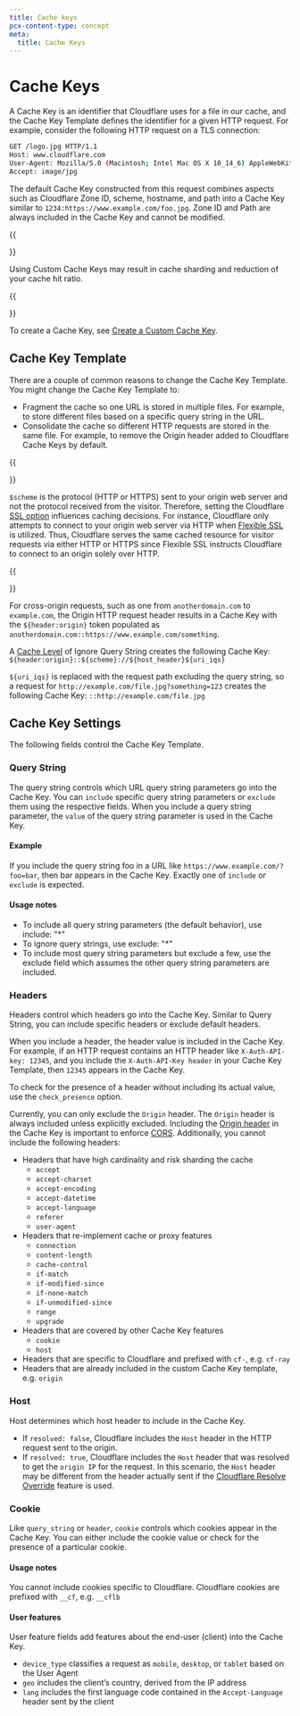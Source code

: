 ```yaml
---
title: Cache keys
pcx-content-type: concept
meta:
  title: Cache Keys
---
```


# Cache Keys

A Cache Key is an identifier that Cloudflare uses for a file in our cache, and the Cache Key Template defines the identifier for a given HTTP request. For example, consider the following HTTP request on a TLS connection:

```bash
GET /logo.jpg HTTP/1.1
Host: www.cloudflare.com
User-Agent: Mozilla/5.0 (Macintosh; Intel Mac OS X 10_14_6) AppleWebKit/537.36 (KHTML, like Gecko) Chrome/77.0.3865.90 Safari/537.36
Accept: image/jpg
```

The default Cache Key constructed from this request combines aspects such as Cloudflare Zone ID, scheme, hostname, and path into a Cache Key similar to `1234:https://www.example.com/foo.jpg`. Zone ID and Path are always included in the Cache Key and cannot be modified.

{{<Aside type="warning" header="Warning">}}

Using Custom Cache Keys may result in cache sharding and reduction of your cache hit ratio.

{{</Aside>}}

To create a Cache Key, see [Create a Custom Cache Key](/cache/how-to/create-cache-keys/).

## Cache Key Template

There are a couple of common reasons to change the Cache Key Template. You might change the Cache Key Template to:

- Fragment the cache so one URL is stored in multiple files. For example, to store different files based on a specific query string in the URL.
- Consolidate the cache so different HTTP requests are stored in the same file. For example, to remove the Origin header added to Cloudflare Cache Keys by default.

{{<Aside type="note" header="Note">}}

`$scheme` is the protocol (HTTP or HTTPS) sent to your origin web server and not the protocol received from the visitor. Therefore, setting the Cloudflare [SSL option](https://support.cloudflare.com/hc/articles/200170416) influences caching decisions. For instance, Cloudflare only attempts to connect to your origin web server via HTTP when [Flexible SSL](/ssl/origin-configuration/ssl-modes#flexible) is utilized. Thus, Cloudflare serves the same cached resource for visitor requests via either HTTP or HTTPS since Flexible SSL instructs Cloudflare to connect to an origin solely over HTTP.

{{</Aside>}}

For cross-origin requests, such as one from `anotherdomain.com` to `example.com`, the Origin HTTP request header results in a Cache Key with the `${header:origin}` token populated as `anotherdomain.com::https://www.example.com/something`.

A [Cache Level](/cache/how-to/set-caching-levels/) of Ignore Query String creates the following Cache Key:
`${header:origin}::${scheme}://${host_header}${uri_iqs}`

`${uri_iqs}` is replaced with the request path excluding the query string, so a request for `http://example.com/file.jpg?something=123` creates the following Cache Key:
`::http://example.com/file.jpg`

## Cache Key Settings

The following fields control the Cache Key Template.

### Query String

The query string controls which URL query string parameters go into the Cache Key. You can `include` specific query string parameters or `exclude` them using the respective fields. When you include a query string parameter, the `value` of the query string parameter is used in the Cache Key.

#### Example

If you include the query string foo in a URL like `https://www.example.com/?foo=bar`, then bar appears in the Cache Key. Exactly one of `include` or `exclude` is expected.

#### Usage notes

- To include all query string parameters (the default behavior), use include: "\*"
- To ignore query strings, use exclude: "\*"
- To include most query string parameters but exclude a few, use the exclude field which assumes the other query string parameters are included.

### Headers

Headers control which headers go into the Cache Key. Similar to Query String, you can include specific headers or exclude default headers.

When you include a header, the header value is included in the Cache Key. For example, if an HTTP request contains an HTTP header like `X-Auth-API-key: 12345`, and you include the `X-Auth-API-Key header` in your Cache Key Template, then `12345` appears in the Cache Key.

To check for the presence of a header without including its actual value, use the `check_presence` option.

Currently, you can only exclude the `Origin` header. The `Origin` header is always included unless explicitly excluded. Including the [Origin header](https://developer.mozilla.org/en-US/docs/Web/HTTP/Headers/Origin) in the Cache Key is important to enforce [CORS](https://developer.mozilla.org/en-US/docs/Glossary/CORS). Additionally, you cannot include the following headers:

- Headers that have high cardinality and risk sharding the cache
  - `accept`
  - `accept-charset`
  - `accept-encoding`
  - `accept-datetime`
  - `accept-language`
  - `referer`
  - `user-agent`
- Headers that re-implement cache or proxy features
  - `connection`
  - `content-length`
  - `cache-control`
  - `if-match`
  - `if-modified-since`
  - `if-none-match`
  - `if-unmodified-since`
  - `range`
  - `upgrade`
- Headers that are covered by other Cache Key features
  - `cookie`
  - `host`
- Headers that are specific to Cloudflare and prefixed with `cf-`, e.g. `cf-ray`
- Headers that are already included in the custom Cache Key template, e.g. `origin`

### Host

Host determines which host header to include in the Cache Key.

- If `resolved: false`, Cloudflare includes the `Host` header in the HTTP request sent to the origin.
- If `resolved: true`, Cloudflare includes the `Host` header that was resolved to get the `origin IP` for the request. In this scenario, the `Host` header may be different from the header actually sent if the [Cloudflare Resolve Override](https://support.cloudflare.com/hc/articles/206190798) feature is used.

### Cookie

Like `query_string` or `header`, `cookie` controls which cookies appear in the Cache Key. You can either include the cookie value or check for the presence of a particular cookie.

#### Usage notes

You cannot include cookies specific to Cloudflare. Cloudflare cookies are prefixed with `__cf`, e.g. `__cflb`

#### User features

User feature fields add features about the end-user (client) into the Cache Key.

- `device_type` classifies a request as `mobile`, `desktop`, or `tablet` based on the User Agent
- `geo` includes the client’s country, derived from the IP address
- `lang` includes the first language code contained in the `Accept-Language` header sent by the client
